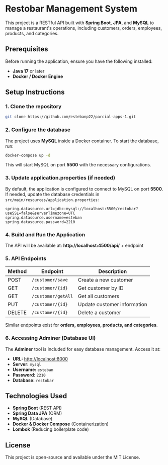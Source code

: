 # Restobar Management System

This project is a RESTful API built with **Spring Boot**, **JPA**, and **MySQL** to manage a restaurant's operations, including customers, orders, employees, products, and categories.

## Prerequisites

Before running the application, ensure you have the following installed:
- **Java 17** or later
- **Docker / Docker Engine**

## Setup Instructions

### 1. Clone the repository
```bash
git clone https://github.com/estebanp22/parcial-apps-1.git
```

### 2. Configure the database
The project uses **MySQL** inside a Docker container. To start the database, run:
```bash
docker-compose up -d
```
This will start MySQL on port **5500** with the necessary configurations.

### 3. Update application.properties (if needed)
By default, the application is configured to connect to MySQL on port **5500**. If needed, update the database credentials in `src/main/resources/application.properties`:
```properties
spring.datasource.url=jdbc:mysql://localhost:5500/restobar?useSSL=false&serverTimezone=UTC
spring.datasource.username=esteban
spring.datasource.password=2210
```

### 4. Build and Run the Application

The API will be available at: **http://localhost:4500/api/** + endpoint

### 5. API Endpoints
| Method | Endpoint          | Description                   |
|--------|------------------|-------------------------------|
| POST   | `/customer/save`  | Create a new customer        |
| GET    | `/customer/{id}`  | Get customer by ID           |
| GET    | `/customer/getAll` | Get all customers            |
| PUT    | `/customer/{id}`  | Update customer information  |
| DELETE | `/customer/{id}`  | Delete a customer            |

Similar endpoints exist for **orders, employees, products, and categories**.

### 6. Accessing Adminer (Database UI)
The **Adminer** tool is included for easy database management. Access it at:
- **URL:** [http://localhost:8000](http://localhost:8000)
- **Server:** `mysql`
- **Username:** `esteban`
- **Password:** `2210`
- **Database:** `restobar`

## Technologies Used
- **Spring Boot** (REST API)
- **Spring Data JPA** (ORM)
- **MySQL** (Database)
- **Docker & Docker Compose** (Containerization)
- **Lombok** (Reducing boilerplate code)

## License
This project is open-source and available under the MIT License.

